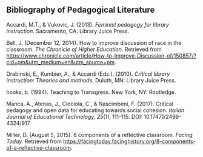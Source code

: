 ## Bibliography of Pedagogical Literature 

Accardi, M.T., & Vukovic, J. (2013). *Feminist pedagogy for library instruction.* Sacramento, CA: Library Juice Press.

Bell, J. (December 12, 2014). How to improve discussion of race in the classroom. *The Chronicle of Higher Education.* Retrieved from https://www.chronicle.com/article/How-to-Improve-Discussion-of/150857/?cid=pm&utm_medium=en&utm_source=pm. 

Drabinski, E., Kumbier, A., & Accardi (Eds.). (2010). *Critical library instruction: Theories and methods.* Duluth, MN: Library Juice Press. 

hooks, b. (1994). Teaching to Transgress. New York, NY: Routledge.

Manca, A., Atenas, J., Ciociola, C., & Nascimbeni, F. (2017). Critical pedagogy and open data for educating towards social cohesion. *Italian Journal of Educational Technology, 25*(1), 111-115. DOI: 10.17471/2499-4324/917.

Miller, D. (August 5, 2015). 8 components of a reflective classroom. *Facing Today.* Retrieved from https://facingtoday.facinghistory.org/8-components-of-a-reflective-classroom.



